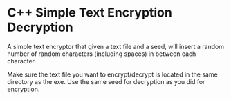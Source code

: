 # C++ Simple Text Encryption Decryption
A simple text encryptor that given a text file and a seed, will insert a random number of random characters (including spaces) in between each character.

Make sure the text file you want to encrypt/decrypt is located in the same directory as the exe. Use the same seed for decryption as you did for encryption.
